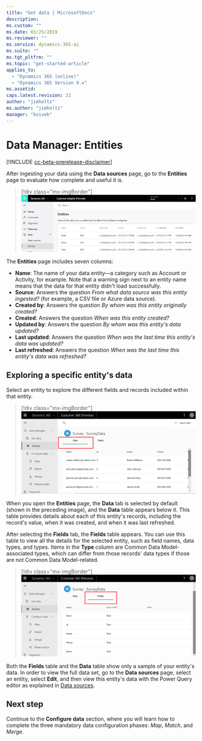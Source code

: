 ```yaml
---
title: "Get data | MicrosoftDocs"
description: 
ms.custom: ""
ms.date: 03/25/2019
ms.reviewer: ""
ms.service: dynamics-365-ai
ms.suite: ""
ms.tgt_pltfrm: ""
ms.topic: "get-started-article"
applies_to: 
  - "Dynamics 365 (online)"
  - "Dynamics 365 Version 9.x"
ms.assetid: 
caps.latest.revision: 31
author: "jimholtz"
ms.author: "jimholtz"
manager: "kvivek"
---
```

# Data Manager: Entities

[!INCLUDE [cc-beta-prerelease-disclaimer](../includes/cc-beta-prerelease-disclaimer.md)]

After ingesting your data using the **Data sources** page, go to the **Entities** page to evaluate how complete and useful it is. 

> [!div class="mx-imgBorder"] 
> ![](media/scorecard-entities-import-data.png "Entities import data")

<!--note from editor: "Type" is in screen shot, not in list. "Last Refreshed" is in list, not in screen shot.  -->

The **Entities** page includes seven columns: 
- **Name**: The name of your data entity—a category such as Account or Activity, for example. Note that a warning sign next to an entity name means that the data for that entity didn't load successfully. 
- **Source**: Answers the question *From what data source was this entity ingested?* (for example, a CSV file or Azure data source).
- **Created by**: Answers the question *By whom was this entity originally created?*
- **Created**: Answers the question *When was this entity created?*
- **Updated by**: Answers the question *By whom was this entity's data updated?*
- **Last updated**: Answers the question *When was the last time this entity's data was updated?*
- **Last refreshed**: Answers the question *When was the last time this entity's data was refreshed?*

## Exploring a specific entity's data

<!--note from editor: add the name of the entity to the below? "Select an entity (Survey:SurveyData in the following example)" -->

Select an entity to explore the different fields and records included within that entity.

> [!div class="mx-imgBorder"] 
> ![](media/data-manager-entities-data.png "Data manager entities")

When you open the **Entities** page, the **Data** tab is selected by default (shown in the preceding image), and the **Data** table appears below it. This table provides details about each of this entity's records, including the record's value, when it was created, and when it was last refreshed.

After selecting the **Fields** tab, the **Fields** table appears. You can use this table to view all the details for the selected entity, such as field names, data types, and types. Items in the **Type** column are  Common Data Model-associated types, which can differ from those records' data types if those are not Common Data Model-related.

<!--note from editor: I don't understand the above para.   -->

> [!div class="mx-imgBorder"] 
> ![](media/data-manager-entities-fields.png "Data manager fields")

Both the **Fields** table and the **Data** table show only a sample of your entity's data. In order to view the full data set, go to the **Data sources** page, select an entity, select **Edit**, and then view this entity's data with the Power Query editor as explained in [Data sources](pm-data-sources.md).

## Next step

Continue to the **Configure data** section, where you will learn how to complete the three mandatory data configuration phases: *Map*, *Match*, and *Merge*.

